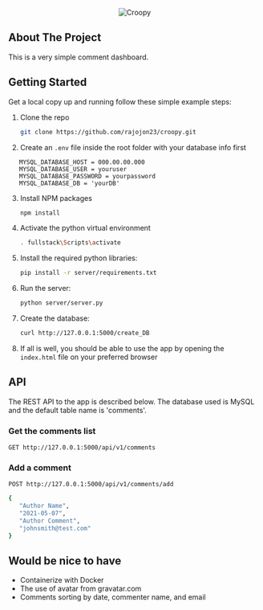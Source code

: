 <p align="center">
    <img src="https://i.ibb.co/MSNR51q/screenshot.png"  alt="Croopy" >
  
</p>

## About The Project
This is a very simple comment dashboard.


## Getting Started
 Get a local copy up and running follow these simple example steps:
1. Clone the repo
   ```sh
   git clone https://github.com/rajojon23/croopy.git
   ```
2. Create an `.env` file inside the root folder with your database info first
```
   MYSQL_DATABASE_HOST = 000.00.00.000
   MYSQL_DATABASE_USER = youruser
   MYSQL_DATABASE_PASSWORD = yourpassword
   MYSQL_DATABASE_DB = 'yourDB'

``` 
3. Install NPM packages
   ```sh
   npm install
   ``` 
4. Activate the python virtual environment
   ```sh
   . fullstack\Scripts\activate
   ``` 
5. Install the required python libraries: 
   ```sh
   pip install -r server/requirements.txt
   ``` 
6. Run the server:
   ```sh
   python server/server.py
   ``` 
7. Create the database:
   ```sh
   curl http://127.0.0.1:5000/create_DB
   ``` 


9. If all is well, you should be able to use the app by opening the  `index.html` file on your preferred browser


## API
The REST API to the app is described below. The database used is MySQL and the default table name is 'comments'.

### Get the comments list
`GET http://127.0.0.1:5000/api/v1/comments`

### Add a comment
`POST http://127.0.0.1:5000/api/v1/comments/add` 
   ```sh
   {  
      "Author Name",
      "2021-05-07",
      "Author Comment",
      "johnsmith@test.com"
   }
   ``` 



## Would be nice to have 
* Containerize with Docker
* The use of avatar from gravatar.com
* Comments sorting by date, commenter name, and email



